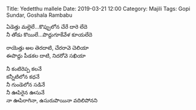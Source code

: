 Title: Yedetthu mallele
Date: 2019-03-21 12:00 
Category: Majili
Tags: Gopi Sundar, Goshala Rambabu  

ఏడెత్తు మల్లెలే...కొప్పులోన చేరే దారె లేదె  
నీ తోడు కొయిలే...పొద్దుగూకేవేళ కూయలేదె    

రాయెత్తు అల తెరదాటి, చేరరావె చెలియా  
ఈపొద్దు పీడకల దాటి, నిదరోవె సఖియా    

నీ కంటిరెప్ప కలనే  
కన్నీటిలోన కధనే   
నీ గుండెలోన సడినే  
నీ ఊపిరైన ఊసునే   
నా ఊపిరాగినా, ఉసురుపొయినా వదిలిపోనని  